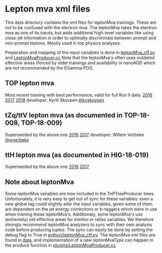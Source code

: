 # Lepton mva xml files
This data directory contains the xml files for leptonMva trainings.
These are not to be confused with the electron mva. The leptonMva takes
the electron mva as one of its inputs, but adds additional high-level variables
like using close-jet information in order to optimally discriminate between
prompt and non-prompt leptons. Mostly used in top physics analyses.

Preparation and mapping of the input variables is done in
[leptonMva\_cff.py](EgammaAnalysis/TnPTreeProducer/python/leptonMva_cff.py) and [LeptonMvaProducer.cc](EgammaAnalysis/TnPTreeProducer/plugings/LeptonMvaProducer.cc)
Note that the leptonMva's often uses outdated effective areas (forced by older trainings and availability in nanoAOD which are not recommended by the EGamma POG.

## TOP lepton mva 
Most recent training with best performance, valid for full Run II data.
[2016](el_TOP16_BDTG.weights.xml)
[2017](el_TOP17_BDTG.weights.xml)
[2018](el_TOP18_BDTG.weights.xml)
developer: Kyrill Skovpen [@kvskovpen](https://github.com/kskovpen)

## tZq/ttV lepton mva (as documented in TOP-18-008, TOP-18-009)
Superseeded by the above one
[2016](el_tZqTTV16_BDTG.weights.xml)
[2017](el_tZqTTV17_BDTG.weights.xml)
developer: Willem Verbeke [@wverbeke](https:://github.com/wverbeke/)

## ttH lepton mva (as documented in HIG-18-019)
Superseeded by the above one
[2016](el_ttH16_BDTG.weights.xml)
[2017](el_ttH17_BDTG.weights.xml)

## Note about leptonMva
Some leptonMva variables are now included in the TnPTreeProducer trees. Unfortunately, it is very easy to get out of sync for these variables:
even a new global tag could slightly alter the input variables, given some of them are dependent on the jet energy corrections or b-taggers which
were in use when training these leptonMva's. Additionaly, some leptonMva's use (extremely) old effective areas for miniIso or relIso variables.
We therefore strongly recommend leptonMva analyzers to sync with their own analysis code before producing tuples.
The sync can easily be done by setting the debug flag to True in [python/leptonMva\_cff.py](python/leptonMva_cff.py). The leptonMva xml files
are found in [data](data), and implementation of a new leptonMvaType can happen in the produce function in
[plugins/LeptonMvaProducer.cc](plugins/LeptonMvaProducer.cc).


